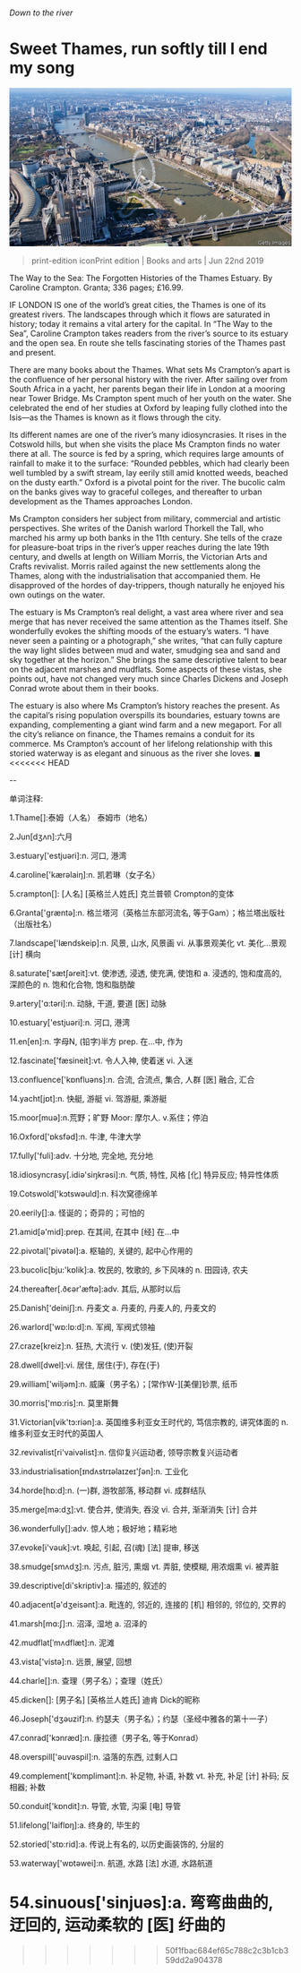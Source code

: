 ###### Down to the river

# Sweet Thames, run softly till I end my song 

![image](images/20190622_BKP005_0.jpg) 

> print-edition iconPrint edition | Books and arts | Jun 22nd 2019 

The Way to the Sea: The Forgotten Histories of the Thames Estuary. By Caroline Crampton. Granta; 336 pages; £16.99. 

IF LONDON IS one of the world’s great cities, the Thames is one of its greatest rivers. The landscapes through which it flows are saturated in history; today it remains a vital artery for the capital. In “The Way to the Sea”, Caroline Crampton takes readers from the river’s source to its estuary and the open sea. En route she tells fascinating stories of the Thames past and present. 

There are many books about the Thames. What sets Ms Crampton’s apart is the confluence of her personal history with the river. After sailing over from South Africa in a yacht, her parents began their life in London at a mooring near Tower Bridge. Ms Crampton spent much of her youth on the water. She celebrated the end of her studies at Oxford by leaping fully clothed into the Isis—as the Thames is known as it flows through the city. 

Its different names are one of the river’s many idiosyncrasies. It rises in the Cotswold hills, but when she visits the place Ms Crampton finds no water there at all. The source is fed by a spring, which requires large amounts of rainfall to make it to the surface: “Rounded pebbles, which had clearly been well tumbled by a swift stream, lay eerily still amid knotted weeds, beached on the dusty earth.” Oxford is a pivotal point for the river. The bucolic calm on the banks gives way to graceful colleges, and thereafter to urban development as the Thames approaches London. 

Ms Crampton considers her subject from military, commercial and artistic perspectives. She writes of the Danish warlord Thorkell the Tall, who marched his army up both banks in the 11th century. She tells of the craze for pleasure-boat trips in the river’s upper reaches during the late 19th century, and dwells at length on William Morris, the Victorian Arts and Crafts revivalist. Morris railed against the new settlements along the Thames, along with the industrialisation that accompanied them. He disapproved of the hordes of day-trippers, though naturally he enjoyed his own outings on the water. 

The estuary is Ms Crampton’s real delight, a vast area where river and sea merge that has never received the same attention as the Thames itself. She wonderfully evokes the shifting moods of the estuary’s waters. “I have never seen a painting or a photograph,” she writes, “that can fully capture the way light slides between mud and water, smudging sea and sand and sky together at the horizon.” She brings the same descriptive talent to bear on the adjacent marshes and mudflats. Some aspects of these vistas, she points out, have not changed very much since Charles Dickens and Joseph Conrad wrote about them in their books. 

The estuary is also where Ms Crampton’s history reaches the present. As the capital’s rising population overspills its boundaries, estuary towns are expanding, complementing a giant wind farm and a new megaport. For all the city’s reliance on finance, the Thames remains a conduit for its commerce. Ms Crampton’s account of her lifelong relationship with this storied waterway is as elegant and sinuous as the river she loves. ◼ 
<<<<<<< HEAD

-- 

 单词注释:

1.Thame[]:泰姆（人名） 泰姆市（地名） 

2.Jun[dʒʌn]:六月 

3.estuary['estjuәri]:n. 河口, 港湾 

4.caroline['kærәlaiŋ]:n. 凯若琳（女子名） 

5.crampton[]: [人名] [英格兰人姓氏] 克兰普顿 Crompton的变体 

6.Granta['ɡræntə]:n. 格兰塔河（英格兰东部河流名, 等于Gam）；格兰塔出版社（出版社名） 

7.landscape['lændskeip]:n. 风景, 山水, 风景画 vi. 从事景观美化 vt. 美化...景观 [计] 横向 

8.saturate['sætʃәreit]:vt. 使渗透, 浸透, 使充满, 使饱和 a. 浸透的, 饱和度高的, 深颜色的 n. 饱和化合物, 饱和脂肪酸 

9.artery['ɑ:tәri]:n. 动脉, 干道, 要道 [医] 动脉 

10.estuary['estjuәri]:n. 河口, 港湾 

11.en[en]:n. 字母N, (铅字)半方 prep. 在...中, 作为 

12.fascinate['fæsineit]:vt. 令人入神, 使着迷 vi. 入迷 

13.confluence['kɒnfluәns]:n. 合流, 合流点, 集合, 人群 [医] 融合, 汇合 

14.yacht[jɒt]:n. 快艇, 游艇 vi. 驾游艇, 乘游艇 

15.moor[muә]:n.荒野；旷野 Moor: 摩尔人. v.系住；停泊 

16.Oxford['ɒksfәd]:n. 牛津, 牛津大学 

17.fully['fuli]:adv. 十分地, 完全地, 充分地 

18.idiosyncrasy[.idiә'siŋkrәsi]:n. 气质, 特性, 风格 [化] 特异反应; 特异性体质 

19.Cotswold['kɔtswәuld]:n. 科次窝德绵羊 

20.eerily[]:a. 怪诞的；奇异的；可怕的 

21.amid[ә'mid]:prep. 在其间, 在其中 [经] 在...中 

22.pivotal['pivәtәl]:a. 枢轴的, 关键的, 起中心作用的 

23.bucolic[bju:'kɒlik]:a. 牧民的, 牧歌的, 乡下风味的 n. 田园诗, 农夫 

24.thereafter[.ðєәr'æftә]:adv. 其后, 从那时以后 

25.Danish['deiniʃ]:n. 丹麦文 a. 丹麦的, 丹麦人的, 丹麦文的 

26.warlord['wɒ:lɒ:d]:n. 军阀, 军阀式领袖 

27.craze[kreiz]:n. 狂热, 大流行 v. (使)发狂, (使)开裂 

28.dwell[dwel]:vi. 居住, 居住(于), 存在(于) 

29.william['wiljәm]:n. 威廉（男子名）；[常作W-][美俚]钞票, 纸币 

30.morris['mɒ:ris]:n. 莫里斯舞 

31.Victorian[vik'tɔ:riәn]:a. 英国维多利亚女王时代的, 笃信宗教的, 讲究体面的 n. 维多利亚女王时代的英国人 

32.revivalist[ri'vaivəlist]:n. 信仰复兴运动者, 领导宗教复兴运动者 

33.industrialisation[ɪndʌstrɪəlaɪzeɪ'ʃən]:n. 工业化 

34.horde[hɒ:d]:n. (一)群, 游牧部落, 移动群 vi. 成群结队 

35.merge[mә:dʒ]:vt. 使合并, 使消失, 吞没 vi. 合并, 渐渐消失 [计] 合并 

36.wonderfully[]:adv. 惊人地；极好地；精彩地 

37.evoke[i'vәuk]:vt. 唤起, 引起, 召(魂) [法] 提审, 移送 

38.smudge[smʌdʒ]:n. 污点, 脏污, 熏烟 vt. 弄脏, 使模糊, 用浓烟熏 vi. 被弄脏 

39.descriptive[di'skriptiv]:a. 描述的, 叙述的 

40.adjacent[ә'dʒeisәnt]:a. 毗连的, 邻近的, 连接的 [机] 相邻的, 邻位的, 交界的 

41.marsh[mɑ:ʃ]:n. 沼泽, 湿地 a. 沼泽的 

42.mudflat[ˈmʌdflæt]:n. 泥滩 

43.vista['vistә]:n. 远景, 展望, 回想 

44.charle[]:n. 查理（男子名）；查理（姓氏） 

45.dicken[]: [男子名] [英格兰人姓氏] 迪肯 Dick的昵称 

46.Joseph['dʒәuzif]:n. 约瑟夫（男子名）；约瑟（圣经中雅各的第十一子） 

47.conrad['kɔnræd]:n. 康拉德（男子名, 等于Konrad） 

48.overspill['әuvәspil]:n. 溢落的东西, 过剩人口 

49.complement['kɒmplimәnt]:n. 补足物, 补语, 补数 vt. 补充, 补足 [计] 补码; 反相器; 补数 

50.conduit['kɒndit]:n. 导管, 水管, 沟渠 [电] 导管 

51.lifelong['laiflɒŋ]:a. 终身的, 毕生的 

52.storied['stɒ:rid]:a. 传说上有名的, 以历史画装饰的, 分层的 

53.waterway['wɒtәwei]:n. 航道, 水路 [法] 水道, 水路航道 

54.sinuous['sinjuәs]:a. 弯弯曲曲的, 迂回的, 运动柔软的 [医] 纡曲的 
=======
>>>>>>> 50f1fbac684ef65c788c2c3b1cb359dd2a904378

